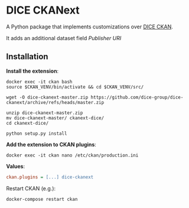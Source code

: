 # DICE CKANext

A Python package that implements customizations over [DICE CKAN](https://github.com/dice-group/dice-ckan).

It adds an additional dataset field *Publisher URI*


## Installation

**Install the extension**:

```shell
docker exec -it ckan bash
source $CKAN_VENV/bin/activate && cd $CKAN_VENV/src/

wget -O dice-ckanext-master.zip https://github.com/dice-group/dice-ckanext/archive/refs/heads/master.zip

unzip dice-ckanext-master.zip
mv dice-ckanext-master/ ckanext-dice/
cd ckanext-dice/

python setup.py install
```

**Add the extension to CKAN plugins**:

```shell
docker exec -it ckan nano /etc/ckan/production.ini
```

**Values**:

```ini
ckan.plugins = [...] dice-ckanext
```

Restart CKAN (e.g.):

```shell
docker-compose restart ckan
```
